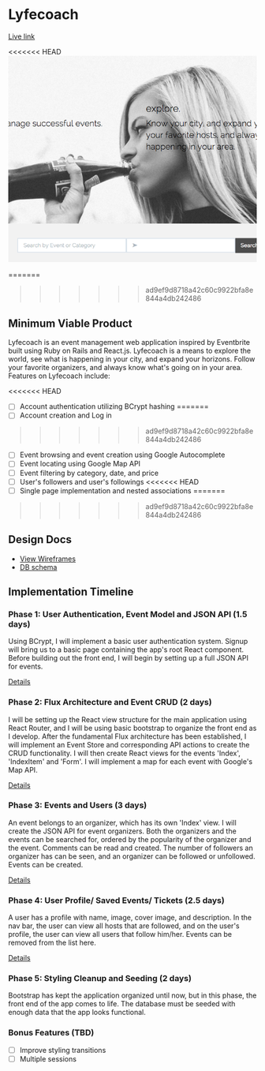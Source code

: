# Lyfecoach

[Live link][link]

[link]: http://www.lyfecoach.io

<<<<<<< HEAD
[![Screenshot](/app/assets/images/screenshot.png)](//github.com/PatrickLi727/Lyfecoach/)

=======
>>>>>>> ad9ef9d8718a42c60c9922bfa8e844a4db242486
## Minimum Viable Product

Lyfecoach is an event management web application inspired by Eventbrite built
using Ruby on Rails and React.js. Lyfecoach is a means to explore the world,
see what is happening in your city, and expand your horizons. Follow your
favorite organizers, and always know what's going on in your area. Features on
Lyfecoach include:

<<<<<<< HEAD
- [ ] Account authentication utilizing BCrypt hashing
=======
- [ ] Account creation and Log in
>>>>>>> ad9ef9d8718a42c60c9922bfa8e844a4db242486
- [ ] Event browsing and event creation using Google Autocomplete
- [ ] Event locating using Google Map API
- [ ] Event filtering by category, date, and price
- [ ] User's followers and user's followings
<<<<<<< HEAD
- [ ] Single page implementation and nested associations
=======
>>>>>>> ad9ef9d8718a42c60c9922bfa8e844a4db242486

## Design Docs
* [View Wireframes][view]
* [DB schema][schema]

[view]: ./docs/views.md
[schema]: ./docs/schema.md

## Implementation Timeline

### Phase 1: User Authentication, Event Model and JSON API (1.5 days)

Using BCrypt, I will implement a basic user authentication system.
Signup will bring us to a basic page containing the app's root React
component. Before building out the front end, I will begin by setting
up a full JSON API for events.

[Details][phase-one]

### Phase 2: Flux Architecture and Event CRUD (2 days)

I will be setting up the React view structure for the main application
using React Router, and I will be using basic bootstrap to organize the
front end as I develop. After the fundamental Flux architecture has been
established, I will implement an Event Store and corresponding API actions
to create the CRUD functionality. I will then create React views for the
events 'Index', 'IndexItem' and 'Form'. I will implement a map for each event
with Google's Map API.

[Details][phase-two]

### Phase 3: Events and Users (3 days)

An event belongs to an organizer, which has its own 'Index' view. I will create
the JSON API for event organizers. Both the organizers and the events can be searched
for, ordered by the popularity of the organizer and the event. Comments can be
read and created. The number of followers an organizer has can be seen, and
an organizer can be followed or unfollowed. Events can be created.

[Details][phase-three]

### Phase 4: User Profile/ Saved Events/ Tickets (2.5 days)

A user has a profile with name, image, cover image, and description. In the nav
bar, the user can view all hosts that are followed, and on the user's profile,
the user can view all users that follow him/her. Events can be removed from the
list here.

[Details][phase-four]

### Phase 5: Styling Cleanup and Seeding (2 days)
  Bootstrap has kept the application organized until now, but in this phase,
the front end of the app comes to life. The database must be seeded with enough
data that the app looks functional.

### Bonus Features (TBD)
- [ ] Improve styling transitions
- [ ] Multiple sessions

[phase-one]: ./docs/phases/phase1.md
[phase-two]: ./docs/phases/phase2.md
[phase-three]: ./docs/phases/phase3.md
[phase-four]: ./docs/phases/phase4.md
